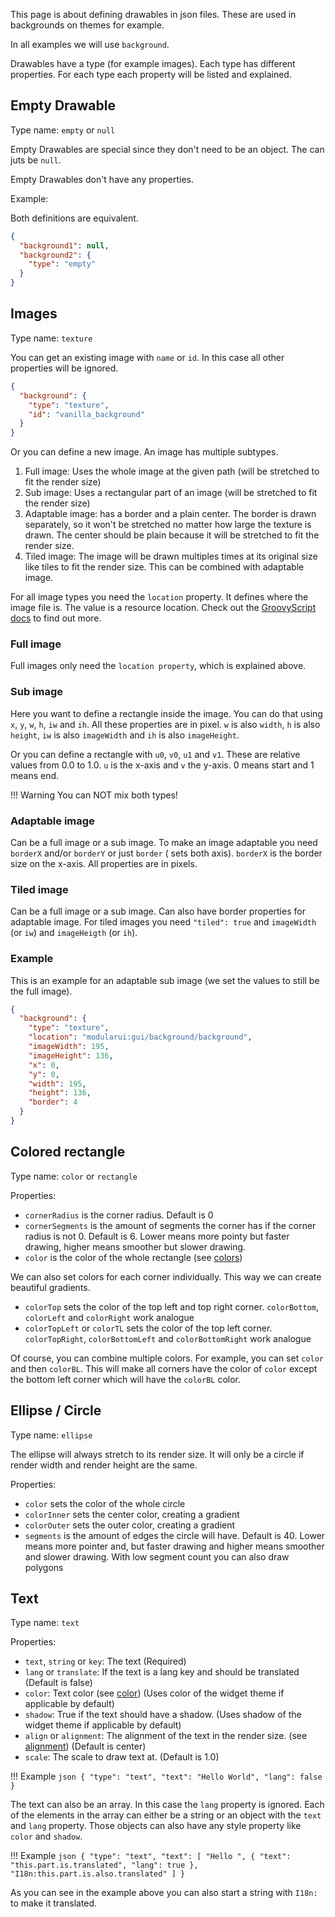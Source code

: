 This page is about defining drawables in json files. These are used in backgrounds on themes for example.

In all examples we will use `background`.

Drawables have a type (for example images). Each type has different properties.
For each type each property will be listed and explained.

## Empty Drawable

Type name: `empty` or `null`

Empty Drawables are special since they don't need to be an object. The can juts be `null`.

Empty Drawables don't have any properties.

Example:

Both definitions are equivalent.

```json
{
  "background1": null,
  "background2": {
    "type": "empty"
  }
}
```

## Images

Type name: `texture`

You can get an existing image with `name` or `id`. In this case all other properties will be ignored.

```json
{
  "background": {
    "type": "texture",
    "id": "vanilla_background"
  }
}
```

Or you can define a new image. An image has multiple subtypes.

1. Full image: Uses the whole image at the given path (will be stretched to fit the render size)
2. Sub image: Uses a rectangular part of an image (will be stretched to fit the render size)
3. Adaptable image: has a border and a plain center. The border is drawn separately, so it won't be stretched no matter
   how large the texture is drawn. The center should be plain because it will be stretched to fit the render size.
4. Tiled image: The image will be drawn multiples times at its original size like tiles to fit the render size. This can
   be combined with adaptable image.

For all image types you need the `location` property. It defines where the image file is. The value is a resource
location.
Check out
the [GroovyScript docs](https://groovyscript-docs.readthedocs.io/en/latest/groovyscript/rl/#converting-to-file-path) to
find out more.

### Full image

Full images only need the `location property`, which is explained above.

### Sub image

Here you want to define a rectangle inside the image. You can do that using `x`, `y`, `w`, `h`, `iw` and `ih`. All these
properties are in pixel. `w` is also `width`, `h` is also `height`, `iw` is also `imageWidth` and `ih` is
also `imageHeight`.

Or you can define a rectangle with `u0`, `v0`, `u1` and `v1`. These are relative values from 0.0 to 1.0. `u` is the
x-axis and `v` the y-axis. 0 means start and 1 means end.

!!! Warning
You can NOT mix both types!

### Adaptable image

Can be a full image or a sub image. To make an image adaptable you need `borderX` and/or `borderY` or just `border` (
sets both axis).
`borderX` is the border size on the x-axis. All properties are in pixels.

### Tiled image

Can be a full image or a sub image. Can also have border properties for adaptable image.
For tiled images you need `"tiled": true` and `imageWidth` (or `iw`) and `imageHeigth` (or `ih`).

### Example

This is an example for an adaptable sub image (we set the values to still be the full image).

```json
{
  "background": {
    "type": "texture",
    "location": "modularui:gui/background/background",
    "imageWidth": 195,
    "imageHeight": 136,
    "x": 0,
    "y": 0,
    "width": 195,
    "height": 136,
    "border": 4
  }
}
```

## Colored rectangle

Type name: `color` or `rectangle`

Properties:

- `cornerRadius` is the corner radius. Default is 0
- `cornerSegments` is the amount of segments the corner has if the corner radius is not 0. Default is 6. Lower means
  more pointy but faster drawing, higher means smoother but slower drawing.
- `color` is the color of the whole rectangle (see [colors](color.md))

We can also set colors for each corner individually. This way we can create beautiful gradients.

- `colorTop` sets the color of the top left and top right corner. `colorBottom`, `colorLeft` and `colorRight` work
  analogue
- `colorTopLeft` or `colorTL` sets the color of the top left corner. `colorTopRight`, `colorBottomLeft`
  and `colorBottomRight` work analogue

Of course, you can combine multiple colors. For example, you can set `color` and then `colorBL`. This will make all
corners
have the color of `color` except the bottom left corner which will have the `colorBL` color.

## Ellipse / Circle

Type name: `ellipse`

The ellipse will always stretch to its render size. It will only be a circle if render width and render height are the
same.

Properties:

- `color` sets the color of the whole circle
- `colorInner` sets the center color, creating a gradient
- `colorOuter` sets the outer color, creating a gradient
- `segments` is the amount of edges the circle will have. Default is 40. Lower means more pointer and, but faster
  drawing and higher means smoother and slower drawing. With low segment count you can also draw polygons

## Text

Type name: `text`

Properties:

- `text`, `string` or `key`: The text (Required)
- `lang` or `translate`: If the text is a lang key and should be translated (Default is false)
- `color`: Text color (see [color](color.md)) (Uses color of the widget theme if applicable by default)
- `shadow`: True if the text should have a shadow. (Uses shadow of the widget theme if applicable by default)
- `align` or `alignment`: The alignment of the text in the render size. (see [alignment](alignment.md)) (Default is center) 
- `scale`: The scale to draw text at. (Default is 1.0)

!!! Example
    ```json
    {
      "type": "text",
      "text": "Hello World",
      "lang": false
    }
    ```

The text can also be an array. In this case the `lang` property is ignored.
Each of the elements in the array can either be a string or an object with the `text` and `lang` property. Those objects
can also have any style property like `color` and `shadow`.

!!! Example
    ```json
    {
      "type": "text",
      "text": [
        "Hello ",
        {
          "text": "this.part.is.translated",
          "lang": true
        },
        "I18n:this.part.is.also.translated"
      ]
    }
    ```

As you can see in the example above you can also start a string with `I18n:` to make it translated.
